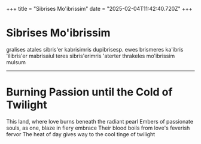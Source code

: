 +++
title = "Sibrises Mo'ibrissim"
date = "2025-02-04T11:42:40.720Z"
+++

# Sibrises Mo'ibrissim

gralises atales sibris'er kabrisimris dupibrisesp.
ewes brismeres ka'ibris 'ilibris'er
mabrisaiul teres sibris'erimris
'aterter thrakeles mo'ibrissim mulsum

---

# Burning Passion until the Cold of Twilight

This land, where love burns beneath the radiant pearl
Embers of passionate souls, as one, blaze in fiery embrace
Their blood boils from love's feverish fervor
The heat of day gives way to the cool tinge of twilight
